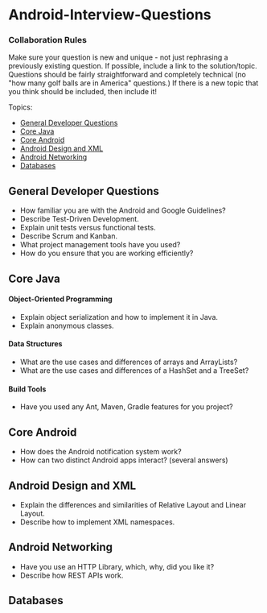 Android-Interview-Questions
===========================
<h3>Collaboration Rules</h3>
<p>Make sure your question is new and unique - not just rephrasing a previously existing question. If possible, include a link to the solution/topic. Questions should be fairly straightforward and completely technical (no "how many golf balls are in America" questions.) If there is a new topic that you think should be included, then include it!</p>

Topics:
<ul>
    <li>
        <a href="#general-developer-questions">General Developer Questions</a>
    </li>
    <li>
        <a href="#core-java">Core Java</a>
    </li>
    <li>
        <a href="#core-android">Core Android</a>
    </li>
    <li>
        <a href="#android-design-and-xml">Android Design and XML</a>
    </li>
    <li>
        <a href="#android-networking">Android Networking</a>
    </li>
    <li>
        <a href="#databases">Databases</a>
    </li>
</ul>

<h2>General Developer Questions</h2>
<ul>
    <li>
        How familiar you are with the Android and Google Guidelines?
    </li>
    <li>
        Describe Test-Driven Development.
    </li>
    <li>
        Explain unit tests versus functional tests.
    </li>
    <li>
        Describe Scrum and Kanban.
    </li>
    <li>
        What project management tools have you used?
    </li>
    <li>
        How do you ensure that you are working efficiently?
    </li>
</ul>

<h2>Core Java</h2>
<h4>Object-Oriented Programming</h4>
<ul>
    <li>
        Explain object serialization and how to implement it in Java.
    </li>
    <li>
        Explain anonymous classes.
    </li>
</ul>

<h4>Data Structures</h4>
<ul>
    <li>
        What are the use cases and differences of arrays and ArrayLists?
    </li>
    <li>
        What are the use cases and differences of a HashSet and a TreeSet?
    </li>
</ul>
<h4>Build Tools</h4>
<ul>
    <li>
        Have you used any Ant, Maven, Gradle features for you project?
    </li>
</ul>

<h2>Core Android</h2>
<ul>
    <li>
        How does the Android notification system work?
    </li>
    <li>
        How can two distinct Android apps interact? (several answers)
    </li>
</ul>

<h2>Android Design and XML</h2>
<ul>
    <li>
        Explain the differences and similarities of Relative Layout and Linear Layout.
    </li>
    <li>
        Describe how to implement XML namespaces.
    </li>
</ul>

<h2>Android Networking</h2>
<ul>
    <li>
        Have you use an HTTP Library, which, why, did you like it?
    </li>
    <li>
        Describe how REST APIs work.
    </li>
</ul>

<h2>Databases</h2>